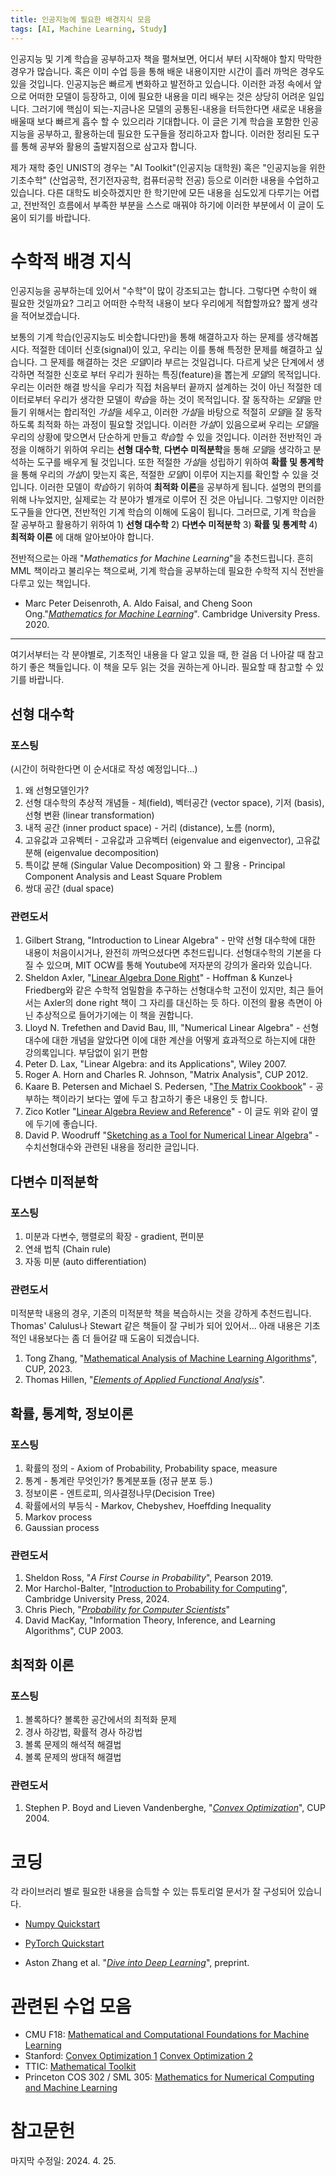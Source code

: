 ```yaml
---
title: 인공지능에 필요한 배경지식 모음
tags: [AI, Machine Learning, Study]
---
```


인공지능 및 기계 학습을 공부하고자 책을 펼쳐보면, 어디서 부터 시작해야 할지 막막한 경우가 많습니다. 혹은 이미 수업 등을 통해 배운 내용이지만 시간이 흘러 까먹은 경우도 있을 것입니다.
인공지능은 빠르게 변화하고 발전하고 있습니다. 이러한 과정 속에서 앞으로 어떠한 모델이 등장하고, 이에 필요한 내용을 미리 배우는 것은 상당히 어려운 일입니다. 그러기에 핵심이 되는-지금나온 모델의 공통된-내용을 터득한다면 새로운 내용을 배울때 보다 빠르게 흡수 할 수 있으리라 기대합니다.
이 글은 기계 학습을 포함한 인공지능을 공부하고, 활용하는데 필요한 도구들을 정리하고자 합니다. 이러한 정리된 도구를 통해 공부와 활용의 출발지점으로 삼고자 합니다.

제가 재학 중인 UNIST의 경우는 "AI Toolkit"(인공지능 대학원) 혹은 "인공지능을 위한 기초수학" (산업공학, 전기전자공학, 컴퓨터공학 전공) 등으로 이러한 내용을 수업하고 있습니다. 다른 대학도 비슷하겠지만 한 학기만에 모든 내용을 심도있게 다루기는 어렵고, 전반적인 흐름에서 부족한 부분을 스스로 매꿔야 하기에 이러한 부분에서 이 글이 도움이 되기를 바랍니다.

# 수학적 배경 지식

인공지능을 공부하는데 있어서 "수학"이 많이 강조되고는 합니다. 그렇다면 수학이 왜 필요한 것일까요? 그리고 어떠한 수학적 내용이 보다 우리에게 적합할까요? 짧게 생각을 적어보겠습니다.

보통의 기계 학습(인공지능도 비슷합니다만)을 통해 해결하고자 하는 문제를 생각해봅시다. 적절한 데이터 신호(signal)이 있고, 우리는 이를 통해 특정한 문제를 해결하고 싶습니다. 그 문제를 해결하는 것은 *모델*이라 부르는 것일겁니다. 다르게 낮은 단계에서 생각하면 적절한 신호로 부터 우리가 원하는 특징(feature)을 뽑는게 *모델*의 목적입니다. 우리는 이러한 해결 방식을 우리가 직접 처음부터 끝까지 설계하는 것이 아닌 적절한 데이터로부터 우리가 생각한 모델이 *학습*을 하는 것이 목적입니다. 
잘 동작하는 *모델*을 만들기 위해서는 합리적인 *가설*을 세우고, 이러한 *가설*을 바탕으로 적절히 *모델*을 잘 동작하도록 최적화 하는 과정이 필요할 것입니다. 이러한 *가설*이 있음으로써 우리는 *모델*을 우리의 상황에 맞으면서 단순하게 만들고 *학습*할 수 있을 것입니다. 이러한 전반적인 과정을 이해하기 위하여 우리는 **선형 대수학**, **다변수 미적분학**을 통해 *모델*을 생각하고 분석하는 도구를 배우게 될 것입니다. 또한 적절한 *가설*을 성립하기 위하여 **확률 및 통계학**을 통해 우리의 *가설*이 맞는지 혹은, 적절한 *모델*이 이루어 지는지를 확인할 수 있을 것입니다. 이러한 모델이 *학습*하기 위하여 **최적화 이론**을 공부하게 됩니다. 설명의 편의를 위해 나누었지만, 실제로는 각 분야가 별개로 이루어 진 것은 아닙니다. 그렇지만 이러한 도구들을 안다면, 전반적인 기계 학습의 이해에 도움이 됩니다. 그러므로, 기계 학습을 잘 공부하고 활용하기 위하여 1) **선형 대수학** 2) **다변수 미적분학** 3) **확률 및 통계학** 4) **최적화 이론** 에 대해 알아보아야 합니다.

전반적으로는 아래 "*Mathematics for Machine Learning*"을 추천드립니다. 흔히 MML 책이라고 불리우는 책으로써, 기계 학습을 공부하는데 필요한 수학적 지식 전반을 다루고 있는 책입니다.
- Marc Peter Deisenroth, A. Aldo Faisal, and Cheng Soon Ong."*[Mathematics for Machine Learning](https://mml-book.github.io/)*". Cambridge University Press. 2020.

---

여기서부터는 각 분야별로, 기초적인 내용을 다 알고 있을 때, 한 걸음 더 나아갈 때 참고하기 좋은 책들입니다. 이 책을 모두 읽는 것을 권하는게 아니라. 필요할 때 참고할 수 있기를 바랍니다.

## 선형 대수학

### 포스팅

(시간이 허락한다면 이 순서대로 작성 예정입니다...)
1. 왜 선형모델인가?
2. 선형 대수학의 추상적 개념들 - 체(field), 벡터공간 (vector space), 기저 (basis), 선형 변환 (linear transformation)
3. 내적 공간 (inner product space) - 거리 (distance), 노름 (norm), 
4. 고유값과 고유벡터 - 고유값과 고유벡터 (eigenvalue and eigenvector), 고유값 분해 (eigenvalue decomposition)
5. 특이값 분해 (Singular Value Decomposition) 와 그 활용 - Principal Component Analysis and Least Square Problem
6. 쌍대 공간 (dual space)

### 관련도서

1. Gilbert Strang, "Introduction to Linear Algebra" - 만약 선형 대수학에 대한 내용이 처음이시거나, 완전히 까먹으셨다면 추천드립니다. 선형대수학의 기본을 다질 수 있으며, MIT OCW를 통해 Youtube에 저자분의 강의가 올라와 있습니다.
2. Sheldon Axler, "[Linear Algebra Done Right](https://linear.axler.net/index.html)" - Hoffman & Kunze나 Friedberg와 같은 수학적 엄밀함을 추구하는 선형대수학 고전이 있지만, 최근 들어서는 Axler의 done right 책이 그 자리를 대신하는 듯 하다. 이전의 활용 측면이 아닌 추상적으로 들어가기에는 이 책을 권합니다.
3. Lloyd N. Trefethen and David Bau, III, "Numerical Linear Algebra" - 선형대수에 대한 개념을 알았다면 이에 대한 계산을 어떻게 효과적으로 하는지에 대한 강의록입니다. 부담없이 읽기 편함
4. Peter D. Lax, "Linear Algebra: and its Applications", Wiley 2007.
5. Roger A. Horn and Charles R. Johnson, "Matrix Analysis", CUP 2012.
6. Kaare B. Petersen and Michael S. Pedersen, "[The Matrix Cookbook](https://www.math.uwaterloo.ca/~hwolkowi/matrixcookbook.pdf)" - 공부하는 책이라기 보다는 옆에 두고 참고하기 좋은 내용인 듯 합니다.
7. Zico Kotler "[Linear Algebra Review and Reference](https://www.cs.cmu.edu/afs/cs/academic/class/15859n-s20/RelatedWork/Kolter-AlebraReview.pdf)" - 이 글도 위와 같이 옆에 두기에 좋습니다.
8. David P. Woodruff "[Sketching as a Tool for Numerical Linear Algebra](https://arxiv.org/abs/1411.4357)" - 수치선형대수와 관련된 내용을 정리한 글입니다.


## 다변수 미적분학

### 포스팅

1. 미분과 다변수, 행렬로의 확장 - gradient, 편미분
2. 연쇄 법칙 (Chain rule)
3. 자동 미분 (auto differentiation)

### 관련도서

미적분학 내용의 경우, 기존의 미적분학 책을 복습하시는 것을 강하게 추천드립니다. Thomas' Calulus나 Stewart 같은 책들이 잘 구비가 되어 있어서...
아래 내용은 기초적인 내용보다는 좀 더 들어갈 때 도움이 되겠습니다. 

1. Tong Zhang, "[Mathematical Analysis of Machine Learning Algorithms](https://tongzhang-ml.org/lt-book.html)", CUP, 2023.
2. Thomas Hillen, "[*Elements of Applied Functional Analysis*](https://era.library.ualberta.ca/items/b5368495-8f45-4c63-b895-25a423bc66fa)".

## 확률, 통계학, 정보이론

### 포스팅

1. 확률의 정의 - Axiom of Probability, Probability space, measure
2. 통계 - 통계란 무엇인가? 통계분포들 (정규 분포 등.)
3. 정보이론 - 엔트로피, 의사결정나무(Decision Tree)
4. 확률에서의 부등식 - Markov, Chebyshev, Hoeffding Inequality
5. Markov process
6. Gaussian process

### 관련도서

1. Sheldon Ross, "*A First Course in Probability*", Pearson 2019.
2. Mor Harchol-Balter, "[Introduction to Probability for Computing](https://www.cs.cmu.edu/~harchol/Probability/book.html)", Cambridge University Press, 2024.
3. Chris Piech, "*[Probability for Computer Scientists](https://chrispiech.github.io/probabilityForComputerScientists/en/)*"
4. David MacKay, "Information Theory, Inference, and Learning Algorithms", CUP 2003.

## 최적화 이론

### 포스팅

1. 볼록하다? 볼록한 공간에서의 최적화 문제
2. 경사 하강법, 확률적 경사 하강법
3. 볼록 문제의 해석적 해결법
4. 볼록 문제의 쌍대적 해결법

### 관련도서

1. Stephen P. Boyd and Lieven Vandenberghe, "[*Convex Optimization*](https://web.stanford.edu/~boyd/cvxbook/)", CUP 2004.

# 코딩

각 라이브러리 별로 필요한 내용을 습득할 수 있는 튜토리얼 문서가 잘 구성되어 있습니다.

- [Numpy Quickstart](https://numpy.org/doc/stable/user/quickstart.html)
- [PyTorch Quickstart](https://pytorch.org/tutorials/beginner/basics/quickstart_tutorial.html)

- Aston Zhang et al. "[*Dive into Deep Learning*](https://d2l.ai/)", preprint.

# 관련된 수업 모음

- CMU F18: [Mathematical and Computational Foundations for Machine Learning](https://www.cs.cmu.edu/~mgormley/courses/606-607-f18/index.html)
- Stanford: [Convex Optimization 1](https://web.stanford.edu/class/ee364a/) [Convex Optimization 2](https://web.stanford.edu/class/ee364b/)
- TTIC: [Mathematical Toolkit](https://home.ttic.edu/~madhurt/courses/toolkit2021/index.html)
- Princeton COS 302 / SML 305: [Mathematics for Numerical Computing and Machine Learning](https://www.cs.princeton.edu/courses/archive/spring20/cos302/)

# 참고문헌

마지막 수정일: 2024. 4. 25.